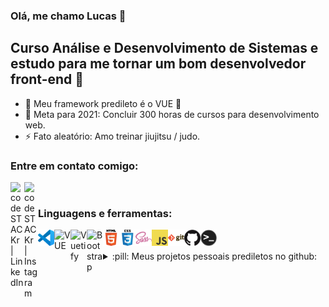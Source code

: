 ### Olá, me chamo Lucas 👋

## Curso Análise e Desenvolvimento de Sistemas e estudo para me tornar um bom desenvolvedor front-end 🍒

- 🌱 Meu framework predileto é o VUE 🌱
- 🥅 Meta para 2021: Concluir 300 horas de cursos para desenvolvimento web.
- ⚡ Fato aleatório: Amo treinar jiujitsu / judo.

### Entre em contato comigo:

[<img align="left" alt="codeSTACKr | LinkedIn" width="22px" src="https://cdn.jsdelivr.net/npm/simple-icons@v3/icons/linkedin.svg" />][linkedin]
<!-- [<img align="left" alt="codeSTACKr.com" width="22px" src=" https://raw.githubusercontent.com/iconic/open-iconic/master/svg/globe.svg" />][portfolio] -->
<!-- [<img align="left" alt="codeSTACKr.com" width="22px" src=" https://raw.githubusercontent.com/iconic/open-iconic/master/svg/globe.svg" />][email] -->
[<img align="left" alt="codeSTACKr | Instagram" width="22px" src="https://cdn.jsdelivr.net/npm/simple-icons@v3/icons/instagram.svg" />][instagram]

<br />

### Linguagens e ferramentas:

[<img align="left" alt="Visual Studio Code" width="26px" src="https://raw.githubusercontent.com/github/explore/80688e429a7d4ef2fca1e82350fe8e3517d3494d/topics/visual-studio-code/visual-studio-code.png" />][timeTest]
[<img align="left" alt="VUE" width="26px" src="https://cdn.iconscout.com/icon/free/png-256/vue-282497.png" />][timeTest]
[<img align="left" alt="Vuetify" width="26px" src="https://styles.redditmedia.com/t5_3nu8v/styles/communityIcon_zuqnf4r5ml111.png" />][timeTest]
[<img align="left" alt="Bootstrap" width="26px" src="https://img.icons8.com/color/452/bootstrap.png" />][timeTest]
[<img align="left" alt="HTML5" width="26px" src="https://raw.githubusercontent.com/github/explore/80688e429a7d4ef2fca1e82350fe8e3517d3494d/topics/html/html.png" />][timeTest]
[<img align="left" alt="CSS3" width="26px" src="https://raw.githubusercontent.com/github/explore/80688e429a7d4ef2fca1e82350fe8e3517d3494d/topics/css/css.png" />][timeTest]
[<img align="left" alt="Sass" width="26px" src="https://raw.githubusercontent.com/github/explore/80688e429a7d4ef2fca1e82350fe8e3517d3494d/topics/sass/sass.png" />][timeTest]
[<img align="left" alt="JavaScript" width="26px" src="https://raw.githubusercontent.com/github/explore/80688e429a7d4ef2fca1e82350fe8e3517d3494d/topics/javascript/javascript.png" />][timeTest]
[<img align="left" alt="Git" width="26px" src="https://raw.githubusercontent.com/github/explore/80688e429a7d4ef2fca1e82350fe8e3517d3494d/topics/git/git.png" />][timeTest]
[<img align="left" alt="GitHub" width="26px" src="https://raw.githubusercontent.com/github/explore/78df643247d429f6cc873026c0622819ad797942/topics/github/github.png" />][timeTest]
[<img align="left" alt="Terminal" width="26px" src="https://raw.githubusercontent.com/github/explore/80688e429a7d4ef2fca1e82350fe8e3517d3494d/topics/terminal/terminal.png" />][timeTest]

<br />
<br />
<details>
  <summary>:pill: Meus projetos pessoais prediletos no github: </summary>
  
<!--START_SECTION:activity-->
1. 🎮 [PedroAraripe/matematicaNoLoL](https://pedroararipe.github.io/matematicaNoLoL/)
2. ⚡ [PedroAraripe/reaction-time-test/](https://pedroararipe.github.io/reaction-time-test/)
<!--END_SECTION:activity-->

</details>

<!-- [portfolio]: https://codeSTACKr.com -->
[instagram]: https://instagram.com/araripp
[linkedin]: https://www.linkedin.com/in/pedro-lucas-araripe-silva-61724b20b/
[matLol]:https://pedroararipe.github.io/matematicaNoLoL/
[timeTest]:https://pedroararipe.github.io/reaction-time-test/

